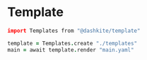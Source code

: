 # Template

```coffeescript
import Templates from "@dashkite/template"

template = Templates.create "./templates"
main = await template.render "main.yaml"
```
